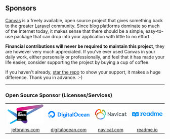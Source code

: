 ## Sponsors

[Canvas](https://trycanvas.app) is a freely available, open source project that gives something back to the greater
 [Laravel](https://laravel.com) community. Since blog platforms dominate so much of the Internet today, it makes
 sense that there should be a simple, easy-to-use package that can drop into your application with little to no effort.

**Financial contributions will never be required to maintain this project**, they are however very much appreciated. If you've ever used Canvas in your daily work, either personally or professionally, and feel that it has made your life easier, consider supporting the project by buying a cup of coffee.

If you haven't already, [star the repo](https://github.com/austintoddj/canvas/stargazers) to show your support, it makes a huge difference. Thank you in advance. :-)

---

### Open Source Sponsor (Licenses/Services)

<table width="100%" border="0" cellpadding="5">

<tr>
    <td align="center" valign="center">
        <a href="https://www.jetbrains.com"><img width="180px" src="assets/jetbrains.png"></a>
    </td>
    <td align="center" valign="center">
        <a href="https://digitalocean.com/?refcode=41cb45b3c7db"><img width="180px" src="assets/digitalocean.png"></a>
    </td>
    <td align="center" valign="center">
        <a href="https://www.navicat.com"><img width="180px" src="assets/navicat.png"></a>
    </td>
    <td align="center" valign="center">
        <a href="https://readme.io"><img width="180px" src="assets/readme.png"></a>
    </td>
</tr>

<tr>
    <td align="center" valign="center">
        <a href="https://www.jetbrains.com">jetbrains.com</a>
    </td>
    <td align="center" valign="center">
        <a href="https://digitalocean.com/?refcode=41cb45b3c7db">digitalocean.com</a>
    </td>
    <td align="center" valign="center">
        <a href="https://www.navicat.com">navicat.com</a>
    </td>
    <td align="center" valign="center">
        <a href="https://readme.io">readme.io</a>
    </td>
</tr>

</table>
